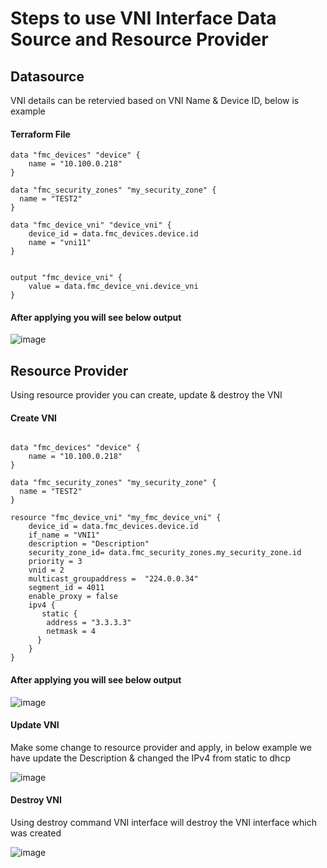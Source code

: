 # Steps to use VNI Interface Data Source and Resource Provider

## Datasource
VNI details can be retervied based on VNI Name & Device ID, below is example

#### Terraform File
```
data "fmc_devices" "device" {
    name = "10.100.0.218"
}

data "fmc_security_zones" "my_security_zone" {
  name = "TEST2"
}

data "fmc_device_vni" "device_vni" {
    device_id = data.fmc_devices.device.id
    name = "vni11"
}
 
 
output "fmc_device_vni" {
    value = data.fmc_device_vni.device_vni
}
```
#### After applying you will see below output
![image](https://user-images.githubusercontent.com/23295769/233247843-e1b13c50-ca0b-411a-94af-bed78b3278a9.png)

## Resource Provider
Using resource provider you can create, update & destroy the VNI

#### Create VNI 

```

data "fmc_devices" "device" {
    name = "10.100.0.218"
}

data "fmc_security_zones" "my_security_zone" {
  name = "TEST2"
}

resource "fmc_device_vni" "my_fmc_device_vni" {
    device_id = data.fmc_devices.device.id
    if_name = "VNI1"
    description = "Description"
    security_zone_id= data.fmc_security_zones.my_security_zone.id
    priority = 3
    vnid = 2
    multicast_groupaddress =  "224.0.0.34"
    segment_id = 4011
    enable_proxy = false
    ipv4 {
       static {
        address = "3.3.3.3"
        netmask = 4
      }
    }
}
```
#### After applying you will see below output
![image](https://user-images.githubusercontent.com/23295769/233249010-1a33960e-052c-4eea-a768-0aabad2908f2.png)

#### Update VNI
Make some change to resource provider and apply, in below example we have update the Description & changed the IPv4 from static to dhcp

![image](https://user-images.githubusercontent.com/23295769/233249466-10efac0b-e695-4811-9833-176828294aea.png)

#### Destroy VNI
Using destroy command VNI interface will destroy the VNI interface which was created

![image](https://user-images.githubusercontent.com/23295769/233249600-82f0e28e-414d-4e17-814f-edc9da269d95.png)






